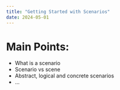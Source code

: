 ```yaml
---
title: "Getting Started with Scenarios"
date: 2024-05-01
---
```


# Main Points:
* What is a scenario
* Scenario vs scene
* Abstract, logical and concrete scenarios
* ...